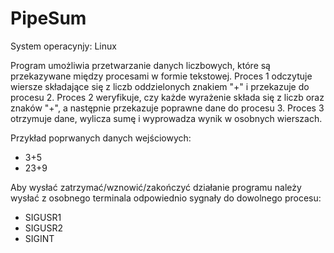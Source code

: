 # PipeSum

System operacynjy: Linux 

Program umożliwia przetwarzanie danych liczbowych, które są przekazywane między procesami w formie tekstowej. Proces 1 odczytuje wiersze składające się z liczb oddzielonych znakiem "+" i przekazuje do procesu 2. Proces 2 weryfikuje, czy każde wyrażenie składa się z liczb oraz znaków "+", a następnie przekazuje poprawne dane do procesu 3. Proces 3 otrzymuje dane, wylicza sumę i wyprowadza wynik w osobnych wierszach.

Przykład poprwanych danych wejściowych:
* 3+5
* 23+9

Aby wysłać zatrzymać/wznowić/zakończyć działanie programu należy wysłać z osobnego terminala odpowiednio sygnały do dowolnego procesu:
* SIGUSR1
* SIGUSR2
* SIGINT
